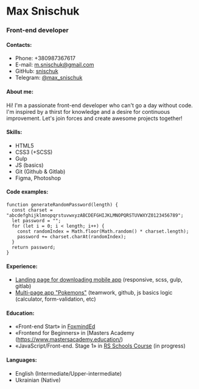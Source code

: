 # Max Snischuk
### Front-end developer

#### Contacts:
- Phone: +380987367617
- E-mail: m.snischuk@gmail.com
- GitHub: [snischuk](https://github.com/snischuk)
- Telegram: [@max_snischuk](https://t.me/max_snischuk)
  
#### About me:
Hi! I'm a passionate front-end developer who can't go a day without code. I'm inspired by a thirst for knowledge and a desire for continuous improvement. Let's join forces and create awesome projects together!

#### Skills:
- HTML5
- CSS3 (+SCSS)
- Gulp
- JS (basics)
- Git (Github & Gitlab)
- Figma, Photoshop

#### Code examples:
```
function generateRandomPassword(length) {
  const charset = "abcdefghijklmnopqrstuvwxyzABCDEFGHIJKLMNOPQRSTUVWXYZ0123456789";
  let password = "";
  for (let i = 0; i < length; i++) {
    const randomIndex = Math.floor(Math.random() * charset.length);
    password += charset.charAt(randomIndex);
  }
  return password;
}
```

#### Experience:
+ [Landing page for downloading mobile app](https://git.foxminded.ua/foxstudent103102/html-css/-/tree/main/task_1_8) (responsive, scss, gulp, gitlab)
+ [Multi-page app "Pokemons"](https://github.com/MastersAcademy/fe-course-basic-2023/tree/main/homeworks/max.snischuk_snischuk/PokemonProject) (teamwork, github, js basics logic (calculator, form-validation, etc)
  
#### Education:
+ «Front-end Start» in [FoxmindEd](https://foxminded.ua/front-end-1/)
+ «Frontend for Beginners» in  [Masters Academy
  (https://www.mastersacademy.education/)
+ «JavaScript/Front-end. Stage 1» in [RS Schools Course](https://rollingscopes.com/) (in progress)

#### Languages:
+ English (Intermediate/Upper-intermediate)
+ Ukrainian (Native)
